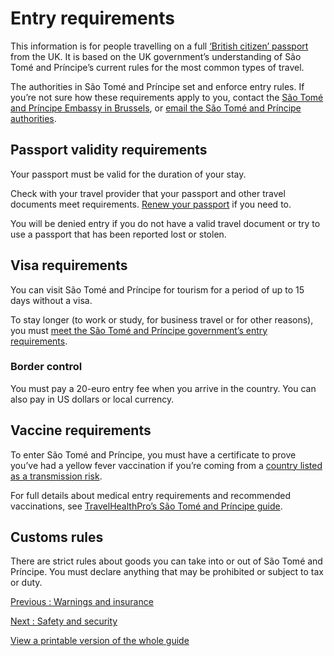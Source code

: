 # Entry requirements

This information is for people travelling on a full [‘British citizen’ passport](https://www.gov.uk/types-of-british-nationality) from the UK. It is based on the UK government’s understanding of São Tomé and Príncipe’s current rules for the most common types of travel.

The authorities in São Tomé and Príncipe set and enforce entry rules. If you’re not sure how these requirements apply to you, contact the [São Tomé and Príncipe Embassy in Brussels](https://www.government.nl/topics/embassies-consulates-and-other-representations/overview-countries-and-regions/sao-tome-and-principe/embassy-of-the-democratic-republic-of-sao-tome-and-principe-brussel), or [email the São Tomé and Príncipe authorities](mailto:direccaosmf@gmail.com).

## Passport validity requirements

Your passport must be valid for the duration of your stay.

Check with your travel provider that your passport and other travel documents meet requirements. [Renew your passport](https://www.gov.uk/renew-adult-passport/renew) if you need to.

You will be denied entry if you do not have a valid travel document or try to use a passport that has been reported lost or stolen.

## Visa requirements

You can visit São Tomé and Príncipe for tourism for a period of up to 15 days without a visa.

To stay longer (to work or study, for business travel or for other reasons), you must [meet the São Tomé and Príncipe government’s entry requirements](http://www.smf.st/evisa/index.php#EN-lang).

### Border control

You must pay a 20-euro entry fee when you arrive in the country. You can also pay in US dollars or local currency.

## Vaccine requirements

To enter São Tomé and Príncipe, you must have a certificate to prove you’ve had a yellow fever vaccination if you’re coming from a [country listed as a transmission risk](https://nathnacyfzone.org.uk/factsheet/65/countries-with-risk-of-yellow-fever-transmission).

For full details about medical entry requirements and recommended vaccinations, see [TravelHealthPro’s São Tomé and Príncipe guide](https://travelhealthpro.org.uk/country/190/sao-tome-and-principe#Vaccine_Recommendations).

## Customs rules

There are strict rules about goods you can take into or out of São Tomé and Príncipe. You must declare anything that may be prohibited or subject to tax or duty.

[Previous
:
Warnings and insurance](/foreign-travel-advice/sao-tome-and-principe)

[Next
:
Safety and security](/foreign-travel-advice/sao-tome-and-principe/safety-and-security)

[View a printable version of the whole guide](/foreign-travel-advice/sao-tome-and-principe/print)